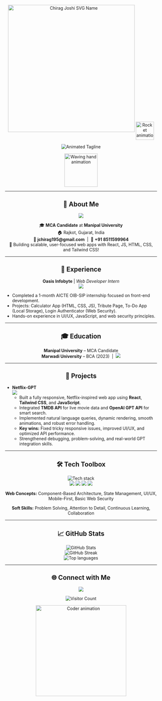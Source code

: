<!-- Splendid animated name with SVG & rocket -->
<p align="center">
  <!-- Custom SVG for your name (feel free to ask for a different color/font style!) -->
  <img src="https://svgur.com/i/14Zf.svg" width="420" alt="Chirag Joshi SVG Name" />
  <img src="https://raw.githubusercontent.com/rajput2107/rajput2107/master/rocket.gif" width="60" style="vertical-align: middle;" alt="Rocket animation">
</p>

<!-- Stylish tagline with animated typing effect -->
<p align="center">
  <img src="https://readme-typing-svg.demolab.com?font=Fira+Code&size=27&duration=2200&pause=1250&color=FF6F61&center=true&vCenter=true&width=700&lines=Aspiring+Software+Engineer+and+Full-Stack+Learner;Turning+Ideas+Into+User-Focused+Web+Apps;Let's+Build+Something+Amazing+Together!%F0%9F%92%A1" alt="Animated Tagline" />
</p>

<!-- Animated Avatar (optional, change link for your own GIF) -->
<p align="center">
  <img src="https://media.giphy.com/media/hvRJCLFzcasrR4ia7z/giphy.gif" width="110" alt="Waving hand animation">
</p>

---

<h2 align="center">🚀 About Me</h2>
<p align="center">
  <img src="https://readme-typing-svg.demolab.com?font=Fira+Code&duration=2500&color=1DE9B6&center=true&width=700&lines=Aspiring+Software+Engineer+and+MCA+Candidate;Passionate+about+responsive+web+development;Open+to+full-stack+roles+and+collaboration!" />
</p>
<p align="center">
  🎓 <b>MCA Candidate</b> at <b>Manipal University</b><br>
  🏠 Rajkot, Gujarat, India<br>
  📧 <b>jchirag195@gmail.com</b> &nbsp;|&nbsp; 📱 <b>+91 8511599964</b><br>
  🚀 Building scalable, user-focused web apps with React, JS, HTML, CSS, and Tailwind CSS!
</p>

---

<h2 align="center">💼 Experience</h2>
<p align="center">
  <b>Oasis Infobyte</b> | <i>Web Developer Intern</i> <br />
  <img src="https://img.shields.io/badge/Jul--2024--Aug--2024-informational?style=flat-square" />
</p>
<ul>
  <li>Completed a 1-month AICTE OIB-SIP internship focused on front-end development.</li>
  <li>Projects: Calculator App (HTML, CSS, JS), Tribute Page, To-Do App (Local Storage), Login Authenticator (Web Security).</li>
  <li>Hands-on experience in UI/UX, JavaScript, and web security principles.</li>
</ul>

---

<h2 align="center">🎓 Education</h2>
<p align="center">
  <b>Manipal University</b> – MCA Candidate<br>
  <b>Marwadi University</b> – BCA (2023) &nbsp;|&nbsp; <img src="https://img.shields.io/badge/CGPA-8.0-brightgreen?style=flat-square"/>
</p>

---

<h2 align="center">🚀 Projects</h2>
<ul>
  <li>
    <b>Netflix-GPT</b> <br>
    <img src="https://img.shields.io/badge/React-Netflix%20Clone-blueviolet?logo=react&style=flat-square" /><br>
    <ul>
      <li>Built a fully responsive, Netflix-inspired web app using <b>React</b>, <b>Tailwind CSS</b>, and <b>JavaScript</b>.</li>
      <li>Integrated <b>TMDB API</b> for live movie data and <b>OpenAI GPT API</b> for smart search.</li>
      <li>Implemented natural language queries, dynamic rendering, smooth animations, and robust error handling.</li>
      <li><b>Key wins:</b> Fixed tricky responsive issues, improved UI/UX, and optimized API performance.</li>
      <li>Strengthened debugging, problem-solving, and real-world GPT integration skills.</li>
    </ul>
  </li>
</ul>

---

<h2 align="center">🛠️ Tech Toolbox</h2>
<p align="center">
  <img src="https://skillicons.dev/icons?i=js,react,html,css,tailwind,git,github,vscode,vercel" alt="Tech stack" /><br />
  <img src="https://img.shields.io/badge/OpenAI%20GPT-API-informational?style=flat-square&logo=openai" />
  <img src="https://img.shields.io/badge/TMDB%20API-informational?style=flat-square&logo=themoviedatabase" />
  <img src="https://img.shields.io/badge/REST%20APIs-informational?style=flat-square" />
  <img src="https://img.shields.io/badge/Local%20Storage-informational?style=flat-square" />
</p>
<p align="center">
  <b>Web Concepts:</b> Component-Based Architecture, State Management, UI/UX, Mobile-First, Basic Web Security
</p>
<p align="center">
  <b>Soft Skills:</b> Problem Solving, Attention to Detail, Continuous Learning, Collaboration
</p>

---

<h2 align="center">📈 GitHub Stats</h2>
<p align="center">
  <img src="https://github-readme-stats.vercel.app/api?username=jchirag195&show_icons=true&theme=radical&hide_border=true&count_private=true&include_all_commits=true" alt="GitHub Stats" />
  <br />
  <img src="https://github-readme-streak-stats.herokuapp.com/?user=jchirag195&theme=radical&hide_border=true" alt="GitHub Streak" />
  <br />
  <img src="https://github-readme-stats.vercel.app/api/top-langs/?username=jchirag195&layout=compact&theme=radical&langs_count=8&hide_border=true" alt="Top languages" />
</p>

---

<h2 align="center">🌐 Connect with Me</h2>
<p align="center">
  <a href="mailto:jchirag195@gmail.com"><img src="https://img.shields.io/badge/Gmail-D14836?style=for-the-badge&logo=gmail&logoColor=white" /></a>
  <!-- Add your LinkedIn/Twitter/Portfolio below if available -->
</p>

<p align="center">
  <img src="https://komarev.com/ghpvc/?username=jchirag195&style=plastic&color=brightgreen" alt="Visitor Count"/>
</p>

<!-- Footer Animation -->
<p align="center">
  <img src="https://media.giphy.com/media/13HgwGsXF0aiGY/giphy.gif" width="300" alt="Coder animation" />
</p>
